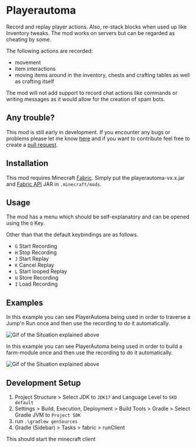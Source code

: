 # Playerautoma
Record and replay player actions. Also, re-stack blocks when used up like Inventory tweaks. The mod works on servers but can be regarded as cheating by some.

The following actions are recorded:
 * movement
 * item interactions
 * moving items around in the inventory, chests and crafting tables as well as crafting itself

The mod will not add support to record chat actions like commands or writing messages as it would allow for the creation of spam bots.

## Any trouble?
This mod is still early in development.
If you encounter any bugs or problems please let me know [here](https://github.com/jaszlo/Playerautoma/issues) and if you want to contribute feel free to create a [pull request](https://github.com/jaszlo/Playerautoma/pulls).

## Installation
This mod requires Minecraft [Fabric](https://fabricmc.net/). Simply put the playerautoma-vx.x.jar and  [Fabric API](https://modrinth.com/mod/fabric-api) JAR in `.minecraft/mods`.


## Usage
The mod has a menu which should be self-explanatory and can be opened using the `O` Key.

Other than that the default keybindings are as follows.
- `G`  Start Recording
- `H`  Stop Recording
- `J`   Start Replay
- `K`  Cancel Replay
- `L`  Start looped Replay
- `U`  Store Recording
-  `I`   Load Recording

## Examples
In this example you can see PlayerAutoma being used in order to traverse a Jump'n Run once and then use the recording
to do it automatically.

![Gif of the Situation explained above](documentation/resources/jump-n-run-demo.gif)

In this example you can see PlayerAutoma being used in order to build a farm-module once and then use the recording
to do it automatically.

![Gif of the Situation explained above](documentation/resources/farm-demo.gif)


## Development Setup

1. Project Structure > Select JDK to `JDK17` and Language Level to `SKD default`
2. Settings > Build, Execution, Deployment > Build Tools > Gradle > Select Gradle JVM to `Project SDK`
3. run `.\gradlew genSources`
4. Gradle (Sidebar) > Tasks > fabric > runClient

This should start the minecraft client
